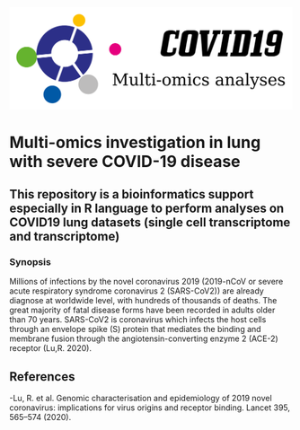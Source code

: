 ![logo](https://github.com/cdesterke/covid19sc/blob/master/logo.png)
# Multi-omics investigation in lung with severe COVID-19 disease

## This repository is a bioinformatics support especially in R language to perform analyses on COVID19 lung datasets (single cell transcriptome and transcriptome)

### Synopsis
Millions of infections by the novel coronavirus 2019  (2019-nCoV or severe acute respiratory syndrome coronavirus 2 (SARS-CoV2)) are already diagnose at worldwide level, with hundreds of thousands of deaths. The great majority of fatal disease forms have been recorded in adults older than 70 years. SARS-CoV2 is coronavirus which infects the host cells through an envelope spike (S) protein that mediates the binding and membrane fusion through the angiotensin-converting enzyme 2 (ACE-2) receptor (Lu,R. 2020).


## References

-Lu, R. et al. Genomic characterisation and epidemiology of 2019 novel coronavirus: implications for virus origins and receptor binding. Lancet 395, 565–574 (2020).
